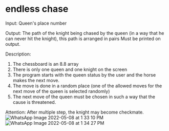 # endless chase
 
Input: Queen's place number 

Output: The path of the knight being chased by the queen (in a way that he can never hit the knight), this path is arranged in pairs Must be printed on output.

Description:
1. The chessboard is an 8.8 array
2. There is only one queen and one knight on the screen 
3. The program starts with the queen status by the user and the horse makes the next move.
4. The move is done in a random place (one of the allowed moves for the next move of the queen is selected randomly)
5. The next move of the queen must be chosen in such a way that the cause is threatened.

Attention: 
After multiple step, the knight may become checkmate.![WhatsApp Image 2022-05-08 at 1 33 10 PM](https://user-images.githubusercontent.com/87762511/167314889-e3dfc58c-f453-4302-99f9-f5d99daf68c4.jpeg)
![WhatsApp Image 2022-05-08 at 1 34 27 PM](https://user-images.githubusercontent.com/87762511/167314900-dfd5de28-af48-4457-8452-32d8df27706d.jpeg)
